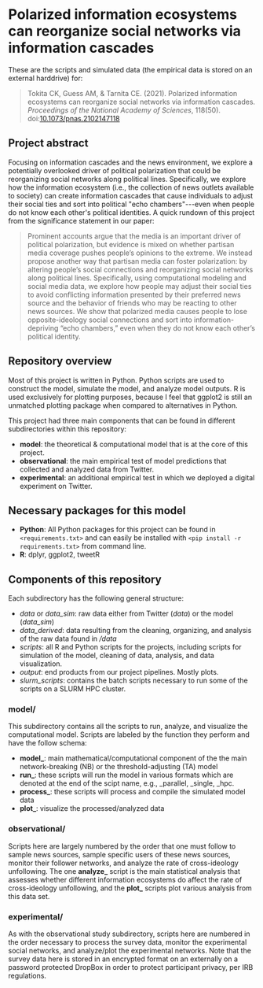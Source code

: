 # Polarized information ecosystems can reorganize social networks via information cascades

These are the scripts and simulated data (the empirical data is stored on an external harddrive) for:

> Tokita CK, Guess AM, & Tarnita CE. (2021). Polarized information ecosystems can reorganize social networks via information cascades. _Proceedings of the National Academy of Sciences_, 118(50). doi:[10.1073/pnas.2102147118](https://doi.org/10.1073/pnas.2102147118)

## Project abstract
Focusing on information cascades and the news environment, we explore a potentially overlooked driver of political polarization that could be reorganizing social networks along political lines. Specifically, we explore how the information ecosystem (i.e., the collection of news outlets available to society) can create information cascades that cause individuals to adjust their social ties and sort into political "echo chambers"---even when people do not know each other's political identities. A quick rundown of this project from the significance statement in our paper:

>Prominent accounts argue that the media is an important driver of political polarization, but evidence is mixed on whether partisan media coverage pushes people’s opinions to the extreme. We instead propose another way that partisan media can foster polarization: by altering people’s social connections and reorganizing social networks along political lines. Specifically, using computational modeling and social media data, we explore how people may adjust their social ties to avoid conflicting information presented by their preferred news source and the behavior of friends who may be reacting to other news sources. We show that polarized media causes people to lose opposite-ideology social connections and sort into information-depriving “echo chambers,” even when they do not know each other’s political identity.

## Repository overview
Most of this project is written in Python. Python scripts are used to construct the model, simulate the model, and analyze model outputs. R is used exclusively for plotting purposes, because I feel that ggplot2 is still an unmatched plotting package when compared to alternatives in Python.

This project had three main components that can be found in different subdirectories within this repository:
* **model**: the theoretical & computational model that is at the core of this project.
* **observational**: the main empirical test of model predictions that collected and analyzed data from Twitter.
* **experimental**: an additional empirical test in which we deployed a digital experiment on Twitter.

## Necessary packages for this model
* **Python**: All Python packages for this project can be found in `<requirements.txt>` and can easily be installed with `<pip install -r requirements.txt>` from command line.
* **R**: dplyr, ggplot2, tweetR

## Components of this repository
Each subdirectory has the following general structure:
* *data* or *data_sim*: raw data either from Twitter (*data*) or the model (*data_sim*)
* *data_derived*: data resulting from the cleaning, organizing, and analysis of the raw data found in */data*
* *scripts*: all R and Python scripts for the projects, including scripts for simulation of the model, cleaning of data, analysis, and data visualization.
* *output*: end products from our project pipelines. Mostly plots. 
* *slurm_scripts*: contains the batch scripts necessary to run some of the scripts on a SLURM HPC cluster.

### model/
This subdirectory contains all the scripts to run, analyze, and visualize the computational model. Scripts are labeled by the function they perform and have the follow schema:
* **model_**: main mathematical/computational component of the the main network-breaking (NB) or the threshold-adjusting (TA) model
* **run_**: these scripts will run the model in various formats which are denoted at the end of the scipt name, e.g., _parallel, _single, _hpc. 
* **process_**: these scripts will process and compile the simulated model data
* **plot_**: visualize the processed/analyzed data

### observational/
Scripts here are largely numbered by the order that one must follow to sample news sources, sample specific users of these news sources, monitor their follower networks, and analyze the rate of cross-ideology unfollowing. The one **analyze_** script is the main statistical analysis that assesses whether different information ecosystems do affect the rate of cross-ideology unfollowing, and the **plot_** scripts plot various analysis from this data set.

### experimental/
As with the observational study subdirectory, scripts here are numbered in the order necessary to process the survey data, monitor the experimental social networks, and analyze/plot the experimental networks. Note that the survey data here is stored in an encrypted format on an externally on a password protected DropBox in order to protect participant privacy, per IRB regulations.

